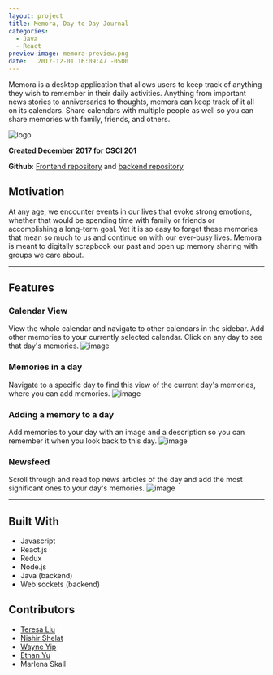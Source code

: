 ```yaml
---
layout: project
title: Memora, Day-to-Day Journal
categories:
  - Java
  - React
preview-image: memora-preview.png
date:   2017-12-01 16:09:47 -0500
---
```


Memora is a desktop application that allows users to keep track of anything they wish to remember in their daily activities. <!--more-->
Anything from important news stories to anniversaries to thoughts, memora can keep track of it all on its calendars. Share calendars with multiple people as well so you can share memories with family, friends, and others.

![logo](https://user-images.githubusercontent.com/22362476/34264656-955de926-e641-11e7-92d0-e5201f75d5b7.png)

**Created December 2017 for CSCI 201**

**Github**: [Frontend repository](https://github.com/nishelat/memora-frontend) and [backend repository](https://github.com/nishelat/memora-backend)

## Motivation
At any age, we encounter events in our lives that evoke strong emotions, whether that would be spending time with family or friends or accomplishing a long-term goal. Yet it is so easy to forget these memories that mean so much to us and continue on with our ever-busy lives. Memora is meant to digitally scrapbook our past and open up memory sharing with groups we care about.

---

## Features
### Calendar View
View the whole calendar and navigate to other calendars in the sidebar. Add other memories to your currently selected calendar. Click on any day to see that day's memories.
![image](https://user-images.githubusercontent.com/22362476/34264656-955de926-e641-11e7-92d0-e5201f75d5b7.png)

### Memories in a day
Navigate to a specific day to find this view of the current day's memories, where you can add memories.
![image](https://user-images.githubusercontent.com/22362476/34264629-807042de-e641-11e7-8e9b-01a74cf258cb.png)

### Adding a memory to a day
Add memories to your day with an image and a description so you can remember it when you look back to this day.
![image](https://user-images.githubusercontent.com/22362476/34264698-b80f31aa-e641-11e7-902d-dd00750a7e14.png)

### Newsfeed
Scroll through and read top news articles of the day and add the most significant ones to your day's memories.
![image](https://user-images.githubusercontent.com/22362476/34264966-8e7443b6-e642-11e7-986b-21a72eedb8a9.png)

---

## Built With
- Javascript
- React.js
- Redux
- Node.js
- Java (backend)
- Web sockets (backend)

## Contributors
- [Teresa Liu](https://github.com/teresaliu20)
- [Nishir Shelat](https://github.com/nishelat)
- [Wayne Yip](https://github.com/wayneyip)
- [Ethan Yu](https://github.com/ethan-yu0503)
- Marlena Skall

